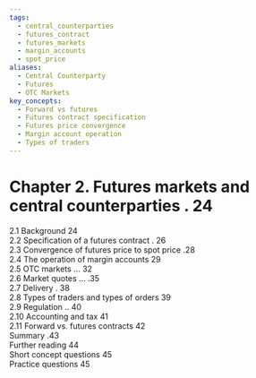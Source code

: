 ```yaml
---
tags:
  - central_counterparties
  - futures_contract
  - futures_markets
  - margin_accounts
  - spot_price
aliases:
  - Central Counterparty
  - Futures
  - OTC Markets
key_concepts:
  - Forward vs futures
  - Futures contract specification
  - Futures price convergence
  - Margin account operation
  - Types of traders
---
```


# Chapter 2. Futures markets and central counterparties . 24  

2.1 Background 24   
2.2 Specification of a futures contract . 26   
2.3 Convergence of futures price to spot price .28   
2.4 The operation of margin accounts 29   
2.5 OTC markets ... 32   
2.6 Market quotes ... .35   
2.7 Delivery . 38   
2.8 Types of traders and types of orders 39   
2.9 Regulation .. 40   
2.10 Accounting and tax 41   
2.11 Forward vs. futures contracts 42   
Summary .43   
Further reading 44   
Short concept questions 45   
Practice questions 45  
